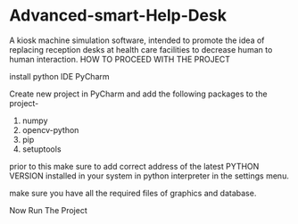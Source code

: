 # Advanced-smart-Help-Desk
A kiosk machine simulation software, intended to promote the idea of replacing reception desks at health care facilities to decrease human to human interaction.
HOW TO PROCEED WITH THE PROJECT

install python IDE PyCharm

Create new project in PyCharm and add the following packages to the project-
1. numpy 
2. opencv-python
3. pip
4. setuptools

prior to this make sure to add correct address of the latest PYTHON VERSION installed in your system in python interpreter in the settings menu.

make sure you have all the required files of graphics and database.

Now Run The Project
